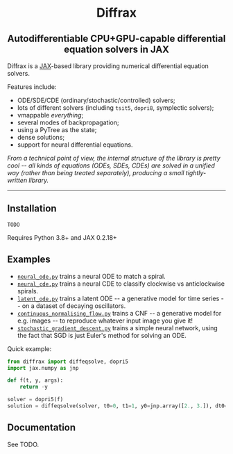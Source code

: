 <h1 align='center'>Diffrax</h1>
<h2 align='center'>Autodifferentiable CPU+GPU-capable differential equation solvers in JAX</h2>

Diffrax is a [JAX](https://github.com/google/jax)-based library providing numerical differential equation solvers.

Features include:
- ODE/SDE/CDE (ordinary/stochastic/controlled) solvers;
- lots of different solvers (including `tsit5`, `dopri8`, symplectic solvers);
- vmappable _everything_;
- several modes of backpropagation;
- using a PyTree as the state;
- dense solutions;
- support for neural differential equations.

_From a technical point of view, the internal structure of the library is pretty cool -- all kinds of equations (ODEs, SDEs, CDEs) are solved in a unified way (rather than being treated separately), producing a small tightly-written library._

---

## Installation

```
TODO
```
Requires Python 3.8+ and JAX 0.2.18+

## Examples

- [`neural_ode.py`](./examples/neural_ode.py) trains a neural ODE to match a spiral.
- [`neural_cde.py`](./examples/neural_cde.py) trains a neural CDE to classify clockwise vs anticlockwise spirals.
- [`latent_ode.py`](./examples/latent_ode.py) trains a latent ODE -- a generative model for time series -- on a dataset of decaying oscillators.
- [`continuous_normalising_flow.py`](./examples/continuous_normalising_flow.py) trains a CNF -- a generative model for e.g. images -- to reproduce whatever input image you give it!
- [`stochastic_gradient_descent.py`](./examples/stochastic_gradient_descent.py) trains a simple neural network, using the fact that SGD is just Euler's method for solving an ODE.

Quick example:
```python
from diffrax import diffeqsolve, dopri5
import jax.numpy as jnp

def f(t, y, args):
    return -y

solver = dopri5(f)
solution = diffeqsolve(solver, t0=0, t1=1, y0=jnp.array([2., 3.]), dt0=0.1)
```

## Documentation

See TODO.
